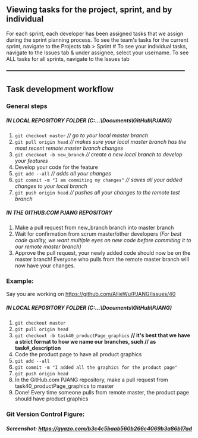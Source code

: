 ## Viewing tasks for the project, sprint, and by individual
For each sprint, each developer has been assigned tasks that we assign during the sprint planning process. 
To see the team's tasks for the current sprint, navigate to the Projects tab > Sprint #
To see your individual tasks, navigate to the Issues tab & under assignee, select your username. 
To see ALL tasks for all sprints, navigate to the Issues tab

━━━━━━━━━━━━━━━━━━━━━━━━━━━━━━━━━━━━━━━━━━━━━━━━━━━━━━━━━
## Task development workflow
### General steps
##### IN LOCAL REPOSITORY FOLDER (C:\...\Documents\GitHub\PJANG)
1. `git checkout master`                          *// go to your local master branch*
2. `git pull origin head`                         *// makes sure your local master branch has the most recent remote master branch changes*
3. `git checkout -b new_branch`                   *// create a new local branch to develop your features*
4. Develop your code for the feature
5. `git add --all`                                *// adds all your changes*
6. `git commit -m "I am commiting my changes"`    *// saves all your added changes to your local branch*
7. `git push origin head`                         *// pushes all your changes to the remote test branch*

##### IN THE GITHUB.COM PJANG REPOSITORY
1. Make a pull request from new_branch branch into master branch
2. Wait for confirmation from scrum master/other developers *(For best code quality, we want multiple eyes on new code before commiting it to our remote master branch)*
3. Approve the pull request, your newly added code should now be on the master branch! Everyone who pulls from the remote master branch will now have your changes.

### Example:
Say you are working on https://github.com/AllieWu/PJANG/issues/40
##### IN LOCAL REPOSITORY FOLDER (C:\...\Documents\GitHub\PJANG)
1. `git checkout master`
2. `git pull origin head`
3. `git checkout -b task40_productPage_graphics` **// it's best that we have a strict format to how we name our branches, such // as task#_description**
4. Code the product page to have all product graphics
5. `git add --all`
6. `git commit -m "I added all the graphics for the product page"`
7. `git push origin head`
8. In the GitHub.com PJANG repository, make a pull request from task40_productPage_graphics to master
9. Done! Every time someone pulls from remote master, the product page should have product graphics

### Git Version Control Figure:
##### Screenshot: https://gyazo.com/b3c4c5baab560b266c4069b3a86b17ad
